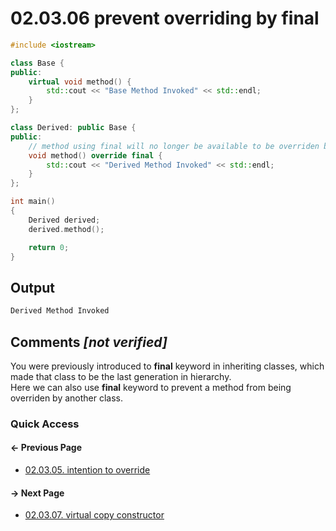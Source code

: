 # 02.03.06 prevent overriding by final

```cxx
#include <iostream>

class Base {
public:
    virtual void method() {
        std::cout << "Base Method Invoked" << std::endl;
    }    
};

class Derived: public Base {
public:
    // method using final will no longer be available to be overriden by another class
    void method() override final {
        std::cout << "Derived Method Invoked" << std::endl;
    }
};

int main()
{
    Derived derived;
    derived.method();

    return 0;
}

```

## Output

```txt
Derived Method Invoked
```

## Comments *[not verified]*

You were previously introduced to **final** keyword in inheriting classes, which made that class to be the last generation in hierarchy.  
Here we can also use **final** keyword to prevent a method from being overriden by another class.

### Quick Access

<div class="previous_page pagination">

#### &#8592; Previous Page

* [02.03.05. intention to override](./../../02.object_oriented/03.polymorphism/05.override.md)

</div>
<div class="next_page pagination">

#### &#8594; Next Page

* [02.03.07. virtual copy constructor](./../../02.object_oriented/03.polymorphism/07.virtual_cconstructor.md)

</div>
